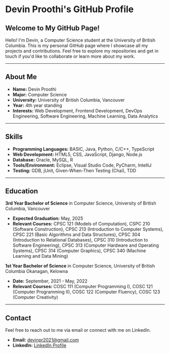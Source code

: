 # Devin Proothi's GitHub Profile

## Welcome to My GitHub Page!

Hello! I'm Devin, a Computer Science student at the University of British Columbia. This is my personal GitHub page where I showcase all my projects and contributions. Feel free to explore my repositories and get in touch if you'd like to collaborate or learn more about my work.

---

## About Me

- **Name:** Devin Proothi
- **Major:** Computer Science
- **University:** University of British Columbia, Vancouver
- **Year:** 4th year standing
- **Interests:** Web Development, Frontend Development, DevOps Engineering, Software Engineering, Machine Learning, Data Analytics

---

<!--
## Projects

### 1. [Project Title 1]
**Description:** A brief description of the project, its purpose, and key features.

**Technologies Used:** [List of Technologies]

**Repository:** [Link to Repository]

---
--->

## Skills

- **Programming Languages:** BASIC, Java, Python, C/C++, TypeScript
- **Web Development:** HTML5, CSS, JavaScript, Django, Node.js
- **Database:** Oracle, MySQL, R
- **Tools/Environment:** Eclipse, Visual Studio Code, PyCharm, IntelliJ
- **Testing:** GDB, jUnit, Given-When-Then Testing (Chai), TDD

---

## Education

**3rd Year Bachelor of Science** in Computer Science, University of British Columbia, Vancouver

- **Expected Graduation:** May, 2025
- **Relevant Courses:** CPSC 121 (Models of Computation), CSPC 210 (Software Construction), CPSC 213 (Introduction to Computer Systems), CPSC 221 (Basic Algorithms and Data Structures), CPSC 304 (Introduction to Relational Databases), CPSC 310 (Introduction to Software Engineering), CPSC 313 (Computer Hardware and Operating Systems), CPSC 314 (Computer Graphics), CPSC 340 (Machine Learning and Data Mining)

**1st Year Bachelor of Science** in Computer Science, University of British Columbia Okanagan, Kelowna

- **Date:** September, 2021 - May, 2022
- **Relevant Courses:** COSC 111 (Computer Programming I), COSC 121 (Computer Programming II), COSC 122 (Computer Fluency), COSC 123 (Computer Creativity)
  
---

## Contact

Feel free to reach out to me via email or connect with me on LinkedIn.

- **Email:** [devinpr2021@gmail.com](mailto:devinpr2021@gmail.com)
- **LinkedIn:** [LinkedIn Profile](https://www.linkedin.com/in/devin-proothi-b11317197/)


<!---
devinp-24/devinp-24 is a ✨ special ✨ repository because its `README.md` (this file) appears on your GitHub profile.
You can click the Preview link to take a look at your changes.
--->
